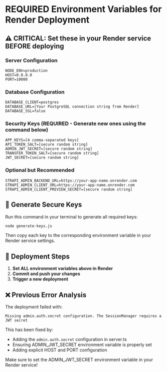# REQUIRED Environment Variables for Render Deployment

## ⚠️ CRITICAL: Set these in your Render service BEFORE deploying

### Server Configuration
```
NODE_ENV=production
HOST=0.0.0.0
PORT=10000
```

### Database Configuration
```
DATABASE_CLIENT=postgres
DATABASE_URL=[Your PostgreSQL connection string from Render]
DATABASE_SSL=false
```

### Security Keys (REQUIRED - Generate new ones using the command below)
```
APP_KEYS=[4 comma-separated keys]
API_TOKEN_SALT=[secure random string]
ADMIN_JWT_SECRET=[secure random string]
TRANSFER_TOKEN_SALT=[secure random string]
JWT_SECRET=[secure random string]
```

### Optional but Recommended
```
STRAPI_ADMIN_BACKEND_URL=https://your-app-name.onrender.com
STRAPI_ADMIN_CLIENT_URL=https://your-app-name.onrender.com
STRAPI_ADMIN_CLIENT_PREVIEW_SECRET=[secure random string]
```

## 🔑 Generate Secure Keys

Run this command in your terminal to generate all required keys:

```bash
node generate-keys.js
```

Then copy each key to the corresponding environment variable in your Render service settings.

## 🚀 Deployment Steps

1. **Set ALL environment variables above in Render**
2. **Commit and push your changes**
3. **Trigger a new deployment**

## ❌ Previous Error Analysis

The deployment failed with:
```
Missing admin.auth.secret configuration. The SessionManager requires a JWT secret
```

This has been fixed by:
- Adding the `admin.auth.secret` configuration in server.ts
- Ensuring ADMIN_JWT_SECRET environment variable is properly set
- Adding explicit HOST and PORT configuration

Make sure to set the ADMIN_JWT_SECRET environment variable in your Render service!